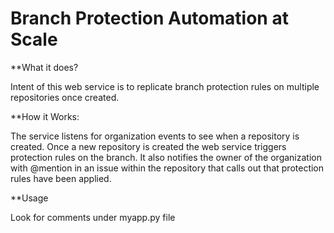 # Branch Protection Automation at Scale 

**What it does?

Intent of this web service is to replicate branch protection rules on multiple repositories once created. 

**How it Works:

The service listens for organization events to see when a repository is created. Once a new repository is created the web service triggers protection rules on the branch. It also notifies the owner of the organization with @mention in an issue within the repository that calls out that protection rules have been applied.

**Usage 

Look for comments under myapp.py file
